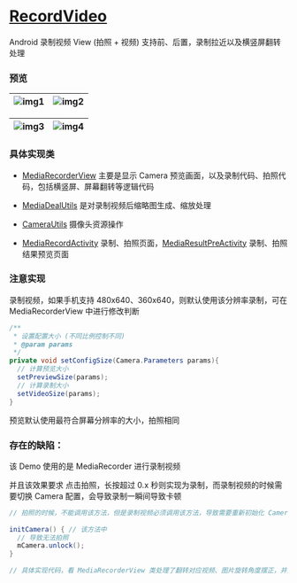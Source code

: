 # [RecordVideo](https://github.com/afkT/Android/tree/master/RecordVideo)

Android 录制视频 View (拍照 + 视频) 支持前、后置，录制拉近以及横竖屏翻转处理


### 预览

| ![img1](https://raw.githubusercontent.com/afkT/Android/master/RecordVideo/mdFile/img1.png) | ![img2](https://raw.githubusercontent.com/afkT/Android/master/RecordVideo/mdFile/img2.png) |
|:-|:-|

| ![img3](https://raw.githubusercontent.com/afkT/Android/master/RecordVideo/mdFile/img3.png) | ![img4](https://raw.githubusercontent.com/afkT/Android/master/RecordVideo/mdFile/img4.png) |
|:-|:-|


### 具体实现类

- [MediaRecorderView](https://github.com/afkT/Android/blob/master/RecordVideo/app/src/main/java/com/record/video/widget/MediaRecorderView.java) 主要是显示 Camera 预览画面，以及录制代码、拍照代码，包括横竖屏、屏幕翻转等逻辑代码

- [MediaDealUtils](https://github.com/afkT/Android/blob/master/RecordVideo/app/src/main/java/com/record/video/utils/MediaDealUtils.java) 是对录制视频后缩略图生成、缩放处理

- [CameraUtils](https://github.com/afkT/Android/blob/master/RecordVideo/app/src/main/java/com/record/video/utils/CameraUtils.java) 摄像头资源操作

- [MediaRecordActivity](https://github.com/afkT/Android/blob/master/RecordVideo/app/src/main/java/com/record/video/activitys/MediaRecordActivity.java) 录制、拍照页面，[MediaResultPreActivity](https://github.com/afkT/Android/blob/master/RecordVideo/app/src/main/java/com/record/video/activitys/MediaResultPreActivity.java) 录制、拍照结果预览页面

### 注意实现

录制视频，如果手机支持 480x640、360x640，则默认使用该分辨率录制，可在 MediaRecorderView 中进行修改判断

```java
/**
 * 设置配置大小 (不同比例控制不同)
 * @param params
 */
private void setConfigSize(Camera.Parameters params){
  // 计算预览大小
  setPreviewSize(params);
  // 计算录制大小
  setVideoSize(params);
}
```

预览默认使用最符合屏幕分辨率的大小，拍照相同


### 存在的缺陷：

该 Demo 使用的是 MediaRecorder 进行录制视频

并且该效果要求 点击拍照，长按超过 0.x 秒则实现为录制，而录制视频的时候需要切换 Camera 配置，会导致录制一瞬间导致卡顿

```java
// 拍照的时候，不能调用该方法，但是录制视频必须调用该方法，导致需要重新初始化 Camera，并重新配置参数
	
initCamera() { // 该方法中
  // 导致无法拍照
  mCamera.unlock();
}
	
// 具体实现代码，看 MediaRecorderView 类处理了翻转对应视频、图片旋转角度摆正，并且支持摄像头手势上下滑动，缩放摄像头
```